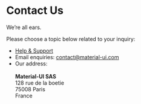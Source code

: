 # Contact Us

<p class="description">We’re all ears.</p>

Please choose a topic below related to your inquiry:

- [Help & Support](/getting-started/support/)
- Email enquiries: [contact@material-ui.com](mailto:contact@material-ui.com)
- Our address:<br /><br />
  **Material-UI SAS**<br />
  128 rue de la boetie<br />
  75008 Paris<br />
  France
